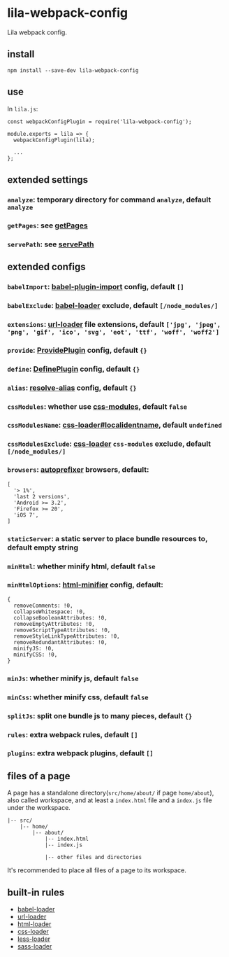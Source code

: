 # lila-webpack-config

Lila webpack config.

## install

```
npm install --save-dev lila-webpack-config
```

## use

In `lila.js`:

```
const webpackConfigPlugin = require('lila-webpack-config');

module.exports = lila => {
  webpackConfigPlugin(lila);

  ...
};
```

## extended settings

### `analyze`: temporary directory for command `analyze`, default `analyze`

### `getPages`: see [getPages](./src/settings.js#L11)

### `servePath`: see [servePath](./src/settings.js#L26)

## extended configs

### `babelImport`: [babel-plugin-import](https://github.com/ant-design/babel-plugin-import) config, default `[]`

### `babelExclude`: [babel-loader](https://github.com/babel/babel-loader) exclude, default `[/node_modules/]`

### `extensions`: [url-loader](https://github.com/webpack-contrib/url-loader) file extensions, default `['jpg', 'jpeg', 'png', 'gif', 'ico', 'svg', 'eot', 'ttf', 'woff', 'woff2']`

### `provide`: [ProvidePlugin](https://webpack.js.org/plugins/provide-plugin/) config, default `{}`

### `define`: [DefinePlugin](https://webpack.js.org/plugins/define-plugin/) config, default `{}`

### `alias`: [resolve-alias](https://webpack.js.org/configuration/resolve/#resolve-alias) config, default `{}`

### `cssModules`: whether use [css-modules](https://github.com/css-modules/css-modules), default `false`

### `cssModulesName`: [css-loader#localidentname](https://github.com/webpack-contrib/css-loader#localidentname), default `undefined`

### `cssModulesExclude`: [css-loader](https://github.com/webpack-contrib/css-loader) `css-modules` exclude, default `[/node_modules/]`

### `browsers`: [autoprefixer](https://github.com/postcss/autoprefixer#browsers) browsers, default:

```
[
  '> 1%',
  'last 2 versions',
  'Android >= 3.2',
  'Firefox >= 20',
  'iOS 7',
]
```

### `staticServer`: a static server to place bundle resources to, default empty string

### `minHtml`: whether minify html, default `false`

### `minHtmlOptions`: [html-minifier](https://github.com/kangax/html-minifier#options-quick-reference) config, default:

```
{
  removeComments: !0,
  collapseWhitespace: !0,
  collapseBooleanAttributes: !0,
  removeEmptyAttributes: !0,
  removeScriptTypeAttributes: !0,
  removeStyleLinkTypeAttributes: !0,
  removeRedundantAttributes: !0,
  minifyJS: !0,
  minifyCSS: !0,
}
```

### `minJs`: whether minify js, default `false`

### `minCss`: whether minify css, default `false`

### `splitJs`: split one bundle js to many pieces, default `{}`

### `rules`: extra webpack rules, default `[]`

### `plugins`: extra webpack plugins, default `[]`

## files of a page

A page has a standalone directory(`src/home/about/` if page `home/about`), also called workspace, and at least a `index.html` file and a `index.js` file under the workspace.

```
|-- src/
    |-- home/
        |-- about/
            |-- index.html
            |-- index.js

            |-- other files and directories
```

It's recommended to place all files of a page to its workspace.

## built-in rules

- [babel-loader](https://github.com/babel/babel-loader)
- [url-loader](https://github.com/webpack-contrib/url-loader)
- [html-loader](https://github.com/webpack-contrib/html-loader)
- [css-loader](https://github.com/webpack-contrib/css-loader)
- [less-loader](https://github.com/webpack-contrib/less-loader)
- [sass-loader](https://github.com/webpack-contrib/sass-loader)
